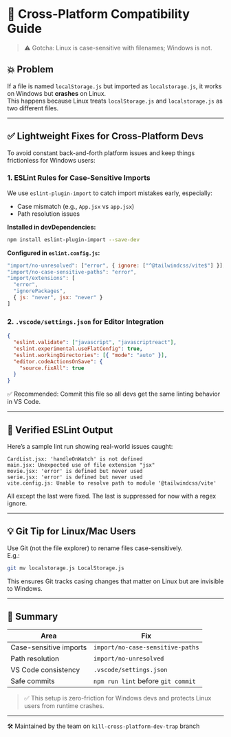 # 🧭 Cross-Platform Compatibility Guide

> ⚠️ Gotcha: Linux is case-sensitive with filenames; Windows is not.

## 💥 Problem

If a file is named `localStorage.js` but imported as `localstorage.js`, it works on Windows but **crashes** on Linux.  
This happens because Linux treats `localStorage.js` and `localstorage.js` as two different files.

---

## ✅ Lightweight Fixes for Cross-Platform Devs

To avoid constant back-and-forth platform issues and keep things frictionless for Windows users:

### 1. ESLint Rules for Case-Sensitive Imports

We use `eslint-plugin-import` to catch import mistakes early, especially:

- Case mismatch (e.g., `App.jsx` vs `app.jsx`)
- Path resolution issues

**Installed in devDependencies:**

```bash
npm install eslint-plugin-import --save-dev
```

**Configured in `eslint.config.js`:**

```js
"import/no-unresolved": ["error", { ignore: ["^@tailwindcss/vite$"] }],
"import/no-case-sensitive-paths": "error",
"import/extensions": [
  "error",
  "ignorePackages",
  { js: "never", jsx: "never" }
]
```

### 2. `.vscode/settings.json` for Editor Integration

```json
{
  "eslint.validate": ["javascript", "javascriptreact"],
  "eslint.experimental.useFlatConfig": true,
  "eslint.workingDirectories": [{ "mode": "auto" }],
  "editor.codeActionsOnSave": {
    "source.fixAll": true
  }
}
```

✅ Recommended: Commit this file so all devs get the same linting behavior in VS Code.

---

## 🧪 Verified ESLint Output

Here’s a sample lint run showing real-world issues caught:

```
CardList.jsx: 'handleOnWatch' is not defined
main.jsx: Unexpected use of file extension "jsx"
movie.jsx: 'error' is defined but never used
serie.jsx: 'error' is defined but never used
vite.config.js: Unable to resolve path to module '@tailwindcss/vite'
```

All except the last were fixed. The last is suppressed for now with a regex ignore.

---

## 💡 Git Tip for Linux/Mac Users

Use Git (not the file explorer) to rename files case-sensitively.  
E.g.:

```bash
git mv localstorage.js LocalStorage.js
```

This ensures Git tracks casing changes that matter on Linux but are invisible to Windows.

---

## 🚀 Summary

| Area                   | Fix                                |
| ---------------------- | ---------------------------------- |
| Case-sensitive imports | `import/no-case-sensitive-paths`   |
| Path resolution        | `import/no-unresolved`             |
| VS Code consistency    | `.vscode/settings.json`            |
| Safe commits           | `npm run lint` before `git commit` |

> ✅ This setup is zero-friction for Windows devs and protects Linux users from runtime crashes.

---

🛠️ Maintained by the team on `kill-cross-platform-dev-trap` branch
